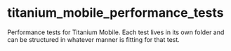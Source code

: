 titanium_mobile_performance_tests
=================================

Performance tests for Titanium Mobile. Each test lives in its own folder and can be structured in whatever manner is fitting for that test.
